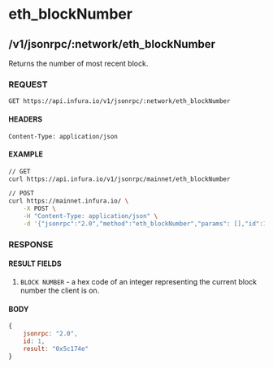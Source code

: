 # eth_blockNumber

## /v1/jsonrpc/:network/eth_blockNumber

Returns the number of most recent block.

### REQUEST

`GET https://api.infura.io/v1/jsonrpc/:network/eth_blockNumber`

#### HEADERS

`Content-Type: application/json`

#### EXAMPLE
```bash
// GET
curl https://api.infura.io/v1/jsonrpc/mainnet/eth_blockNumber

// POST
curl https://mainnet.infura.io/ \
    -X POST \
    -H "Content-Type: application/json" \
    -d '{"jsonrpc":"2.0","method":"eth_blockNumber","params": [],"id":1}'
```

### RESPONSE

#### RESULT FIELDS
1. `BLOCK NUMBER` - a hex code of an integer representing the current block number the client is on.

#### BODY

```js
{
    jsonrpc: "2.0",
    id: 1,
    result: "0x5c174e"
}
```
